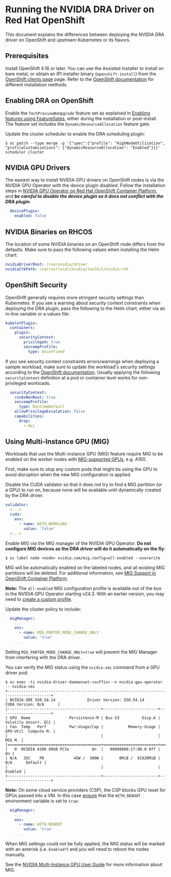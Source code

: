 # Running the NVIDIA DRA Driver on Red Hat OpenShift

This document explains the differences between deploying the NVIDIA DRA driver on OpenShift and upstream Kubernetes or its flavors.

## Prerequisites

Install OpenShift 4.16 or later. You can use the Assisted Installer to install on bare metal, or obtain an IPI installer binary (`openshift-install`) from the [OpenShift clients page](https://mirror.openshift.com/pub/openshift-v4/clients/ocp/) page. Refer to the [OpenShift documentation](https://docs.redhat.com/en/documentation/openshift_container_platform/latest/html/installation_overview/ocp-installation-overview) for different installation methods.

## Enabling DRA on OpenShift

Enable the `TechPreviewNoUpgrade` feature set as explained in [Enabling features using FeatureGates](https://docs.redhat.com/en/documentation/openshift_container_platform/latest/html/nodes/working-with-clusters#nodes-cluster-enabling-features-about_nodes-cluster-enabling), either during the installation or post-install. The feature set includes the `DynamicResourceAllocation` feature gate.

Update the cluster scheduler to enable the DRA scheduling plugin:

```console
$ oc patch --type merge -p '{"spec":{"profile": "HighNodeUtilization", "profileCustomizations": {"dynamicResourceAllocation": "Enabled"}}}' scheduler cluster
```

## NVIDIA GPU Drivers

The easiest way to install NVIDIA GPU drivers on OpenShift nodes is via the NVIDIA GPU Operator with the device plugin disabled. Follow the installation steps in [NVIDIA GPU Operator on Red Hat OpenShift Container Platform](https://docs.nvidia.com/datacenter/cloud-native/openshift/latest/index.html), and **_be careful to disable the device plugin so it does not conflict with the DRA plugin_**:

```yaml
  devicePlugin:
    enabled: false
```

## NVIDIA Binaries on RHCOS

The location of some NVIDIA binaries on an OpenShift node differs from the defaults. Make sure to pass the following values when installing the Helm chart:

```yaml
nvidiaDriverRoot: /run/nvidia/driver
nvidiaCtkPath: /var/usrlocal/nvidia/toolkit/nvidia-ctk
```

## OpenShift Security

OpenShift generally requires more stringent security settings than Kubernetes. If you see a warning about security context constraints when deploying the DRA plugin, pass the following to the Helm chart, either via an in-line variable or a values file:

```yaml
kubeletPlugin:
  containers:
    plugin:
      securityContext:
        privileged: true
        seccompProfile:
          type: Unconfined
```

If you see security context constraints errors/warnings when deploying a sample workload, make sure to update the workload's security settings according to the [OpenShift documentation](https://docs.redhat.com/en/documentation/openshift_container_platform/latest/html/operators/developing-operators#osdk-complying-with-psa). Usually applying the following `securityContext` definition at a pod or container level works for non-privileged workloads.

```yaml
  securityContext:
    runAsNonRoot: true
    seccompProfile:
      type: RuntimeDefault
    allowPrivilegeEscalation: false
    capabilities:
      drop:
        - ALL
```

## Using Multi-Instance GPU (MIG)

Workloads that use the Multi-instance GPU (MIG) feature require MIG to be enabled on the worker nodes with [MIG-supported GPUs](https://docs.nvidia.com/datacenter/tesla/mig-user-guide/index.html#supported-gpus), e.g. A100.

First, make sure to stop any custom pods that might be using the GPU to avoid disruption when the new MIG configuration is applied.

Disable the CUDA validator so that it does not try to find a MIG partition (or a GPU) to run on, because none will be available until dynamically created by the DRA driver.

```yaml
validator:
  <...>
  cuda:
    env:
      - name: WITH_WORKLOAD
        value: 'false'
  <...>
```

Enable MIG via the MIG manager of the NVIDIA GPU Operator. **Do not configure MIG devices as the DRA driver will do it automatically on the fly**:

```console
$ oc label node <node> nvidia.com/mig.config=all-enabled --overwrite
```

MIG will be automatically enabled on the labeled nodes, and all existing MIG partitions will be deleted. For additional information, see [MIG Support in OpenShift Container Platform](https://docs.nvidia.com/datacenter/cloud-native/openshift/latest/mig-ocp.html).

**Note:**
The `all-enabled` MIG configuration profile is available out of the box in the NVIDIA GPU Operator starting v24.3. With an earlier version, you may need to [create a custom profile](https://docs.nvidia.com/datacenter/cloud-native/openshift/latest/mig-ocp.html#creating-and-applying-a-custom-mig-configuration).

Update the cluster policy to include:

```yaml
  migManager:
    ...
    env:
      - name: MIG_PARTED_MODE_CHANGE_ONLY
        value: 'true'
    ...
```

Setting `MIG_PARTED_MODE_CHANGE_ONLY=true` will prevent the MIG Manager from interfering with the DRA driver.

You can verify the MIG status using the `nvidia-smi` command from a GPU driver pod:

```console
$ oc exec -ti nvidia-driver-daemonset-<suffix> -n nvidia-gpu-operator -- nvidia-smi
+-----------------------------------------------------------------------------------------+
| NVIDIA-SMI 550.54.14              Driver Version: 550.54.14      CUDA Version: N/A      |
|-----------------------------------------+------------------------+----------------------+
| GPU  Name                 Persistence-M | Bus-Id          Disp.A | Volatile Uncorr. ECC |
| Fan  Temp   Perf          Pwr:Usage/Cap |           Memory-Usage | GPU-Util  Compute M. |
|                                         |                        |               MIG M. |
|=========================================+========================+======================|
|   0  NVIDIA A100 80GB PCIe          On  |   00000000:17:00.0 Off |                   On |
| N/A   35C    P0             45W /  300W |       0MiB /  81920MiB |     N/A      Default |
|                                         |                        |              Enabled |
+-----------------------------------------+------------------------+----------------------+
```

**Note:**
On some cloud service providers (CSP), the CSP blocks GPU reset for GPUs passed into a VM. In this case [ensure](https://docs.nvidia.com/datacenter/cloud-native/gpu-operator/latest/gpu-operator-mig.html#enabling-mig-during-installation) that the `WITH_REBOOT` environment variable is set to `true`:

```yaml
  migManager:
    ...
    env:
      - name: WITH_REBOOT
        value: 'true'
    ...
```

When MIG settings could not be fully applied, the MIG status will be marked with an asterisk (i.e. `Enabled*`) and you will need to reboot the nodes manually.

See the [NVIDIA Multi-Instance GPU User Guide](https://docs.nvidia.com/datacenter/tesla/mig-user-guide/index.html) for more information about MIG.
